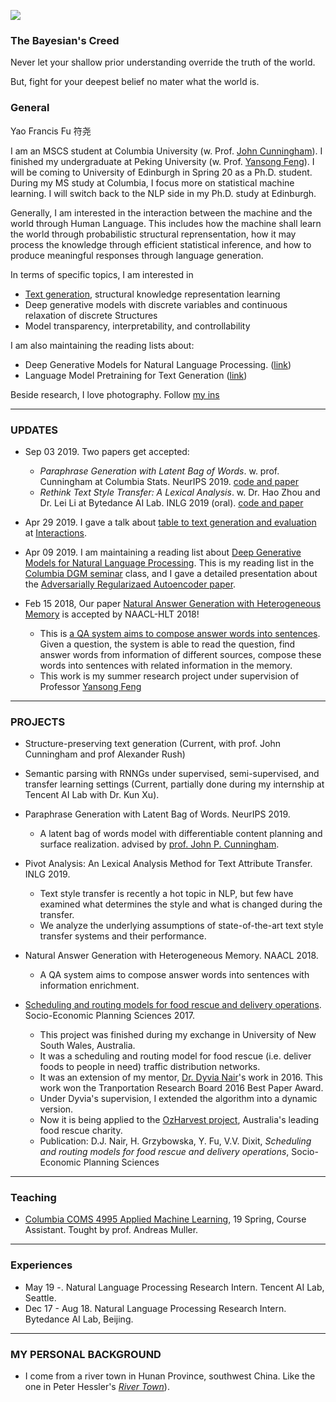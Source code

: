 
![](https://franxyao.github.io/images/ESB.jpg)

### The Bayesian's Creed

Never let your shallow prior understanding override the truth of the world.

But, fight for your deepest belief no mater what the world is. 

### General

Yao Francis Fu 符尧 

I am an MSCS student at Columbia University (w. Prof. [John Cunningham](https://stat.columbia.edu/~cunningham/)). I finished my undergraduate at Peking University (w. Prof. [Yansong Feng](https://sites.google.com/site/ysfeng/home)). I will be coming to University of Edinburgh in Spring 20 as a Ph.D. student. During my MS study at Columbia, I focus more on statistical machine learning. I will switch back to the NLP side in my Ph.D. study at Edinburgh. 

Generally, I am interested in the interaction between the machine and the world through Human Language. 
This includes how the machine shall learn the world through probabilistic structural reprensentation, how it may process the knowledge through efficient statistical inference, and how to produce meaningful responses through language generation. 

In terms of specific topics, I am interested in 
* [Text generation](https://franxyao.github.io/blog/yaofu_NLG.pdf), structural knowledge representation learning
* Deep generative models with discrete variables and continuous relaxation of discrete Structures
* Model transparency, interpretability, and controllability

I am also maintaining the reading lists about:
* Deep Generative Models for Natural Language Processing. ([link](https://github.com/franxyao/Deep-Generative-Models-for-Natural-Language-Processing))
* Language Model Pretraining for Text Generation ([link](https://github.com/franxyao/Language-Model-Pretraining-for-Text-Generation)) 

Beside research, I love photography. Follow [my ins](https://www.instagram.com/franx_yao/)

-----

### UPDATES

* Sep 03 2019. Two papers get accepted:

  * _Paraphrase Generation with Latent Bag of Words_. w. prof. Cunningham at Columbia Stats. NeurIPS 2019. [code and paper](https://github.com/FranxYao/dgm_latent_bow)
  * _Rethink Text Style Transfer: A Lexical Analysis_. w. Dr. Hao Zhou and Dr. Lei Li at Bytedance AI Lab. INLG 2019 (oral). [code and paper](https://github.com/FranxYao/pivot_analysis)

* Apr 29 2019. I gave a talk about [table to text generation and evaluation](https://franxyao.github.io/blog/on_text_generation_evaluation) at [Interactions](https://www.interactions.com/). 

* Apr 09 2019. I am maintaining a reading list about [Deep Generative Models for Natural Language Processing](https://github.com/franxyao/Deep-Generative-Models-for-Natural-Language-Processing). This is my reading list in the [Columbia DGM seminar](http://stat.columbia.edu/~cunningham/teaching/GR8201/) class, and I gave a detailed presentation about the [Adversarially Regularizaed Autoencoder paper](https://franxyao.github.io/blog/annotated_arae.pdf). 

* Feb 15 2018, Our paper [Natural Answer Generation with Heterogeneous Memory](https://franxyao.github.io/NaturalAnswerGeneration.pdf) is accepted by NAACL-HLT 2018!  

  * This is [a QA system aims to compose answer words into sentences](https://franxyao.github.io/NaturalAnswer.html). Given a question, the system is able to read the question, find answer words from information of different sources, compose these words into sentences with related information in the memory.
  * This work is my summer research project under supervision of Professor [Yansong Feng](https://sites.google.com/site/ysfeng/home)

-----

### PROJECTS
* Structure-preserving text generation (Current, with prof. John Cunningham and prof Alexander Rush)

* Semantic parsing with RNNGs under supervised, semi-supervised, and transfer learning settings (Current, partially done during my internship at Tencent AI Lab with Dr. Kun Xu). 

* Paraphrase Generation with Latent Bag of Words. NeurIPS 2019. 

  * A latent bag of words model with differentiable content planning and surface realization. advised by [prof. John P. Cunningham](https://stat.columbia.edu/~cunningham/).  

* Pivot Analysis: An Lexical Analysis Method for Text Attribute Transfer. INLG 2019.

  * Text style transfer is recently a hot topic in NLP, but few have examined what determines the style and what is changed during the transfer.
  * We analyze the underlying assumptions of state-of-the-art text style transfer systems and their performance. 
  
* Natural Answer Generation with Heterogeneous Memory. NAACL 2018.

  * A QA system aims to compose answer words into sentences with information enrichment. 

* [Scheduling and routing models for food rescue and delivery operations](https://github.com/franxyao/Multi-Vehicle-Multi-Peroid-Dynamic-Tabu-Search/tree/master). Socio-Economic Planning Sciences 2017. 

  * This project was finished during my exchange in University of New South Wales, Australia. 
  * It was a scheduling and routing model for food rescue (i.e. deliver foods to people in need) traffic distribution networks. 
  * It was an extension of my mentor, [Dr. Dyvia Nair](http://www.rciti.unsw.edu.au/staff/divya-nair)'s work in 2016. This work won the Tranportation Research Board 2016 Best Paper Award. 
  * Under Dyvia's supervision, I extended the algorithm into a dynamic version. 
  * Now it is being applied to the [OzHarvest project](http://www.ozharvest.org/), Australia's leading food rescue charity. 
  * Publication: D.J. Nair, H. Grzybowska, Y. Fu, V.V. Dixit, _Scheduling and routing models for food rescue and delivery operations_, Socio-Economic Planning Sciences
  
-----

### Teaching 

* [Columbia COMS 4995 Applied Machine Learning](http://www.cs.columbia.edu/~amueller/comsw4995s19/), 19 Spring, Course Assistant. Tought by prof. Andreas Muller. 


-----

### Experiences

* May 19 -.  Natural Language Processing Research Intern. Tencent AI Lab, Seattle.
* Dec 17 - Aug 18. Natural Language Processing Research Intern. Bytedance AI Lab, Beijing. 

-----

### MY PERSONAL BACKGROUND

* I come from a river town in Hunan Province, southwest China. Like the one in Peter Hessler's [_River Town_](http://www.goodreads.com/book/show/94053.River_Town)). 





